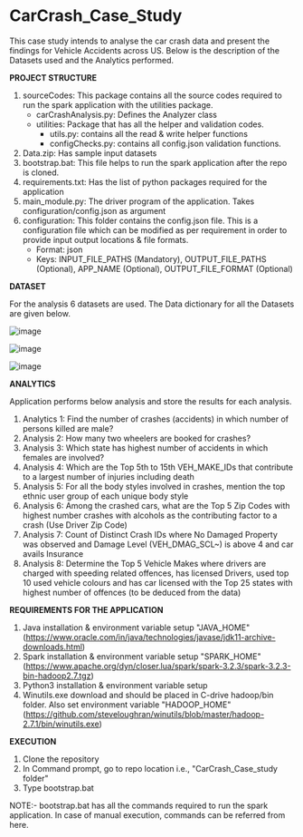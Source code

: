 # CarCrash_Case_Study
This case study intends to analyse the car crash data and present the findings for Vehicle Accidents across US. Below is the description of the Datasets used and the Analytics performed.

**PROJECT STRUCTURE**

1. sourceCodes: This package contains all the source codes required to run the spark application with the utilities package.
    - carCrashAnalysis.py: Defines the Analyzer class
    - utilities: Package that has all the helper and validation codes.
      - utils.py: contains all the read & write helper functions
      - configChecks.py: contains all config.json validation functions.
2. Data.zip: Has sample input datasets
3. bootstrap.bat: This file helps to run the spark application after the repo is cloned.
4. requirements.txt: Has the list of python packages required for the application
5. main_module.py: The driver program of the application. Takes configuration/config.json as argument
6. configuration: This folder contains the config.json file. This is a configuration file which can be modified as per requirement in order to provide input output locations & file formats. 
    - Format: json
    - Keys: INPUT_FILE_PATHS (Mandatory), OUTPUT_FILE_PATHS (Optional), APP_NAME (Optional), OUTPUT_FILE_FORMAT (Optional)

**DATASET**

For the analysis 6 datasets are used. The Data dictionary for all the Datasets are given below. 

![image](https://user-images.githubusercontent.com/48520317/216545649-aac13e20-3656-4236-8ed5-f5264e32bcaa.png)

![image](https://user-images.githubusercontent.com/48520317/216545714-3792c13a-ec94-4d96-aabf-4e9342694ef2.png)

![image](https://user-images.githubusercontent.com/48520317/216552293-f3f9c43d-d312-42fd-803c-76c637eb46d5.png)


**ANALYTICS**

Application performs below analysis and store the results for each analysis.
  1.	Analytics 1: Find the number of crashes (accidents) in which number of persons killed are male?
  2.	Analysis 2: How many two wheelers are booked for crashes? 
  3.	Analysis 3: Which state has highest number of accidents in which females are involved? 
  4.	Analysis 4: Which are the Top 5th to 15th VEH_MAKE_IDs that contribute to a largest number of injuries including death
  5.	Analysis 5: For all the body styles involved in crashes, mention the top ethnic user group of each unique body style  
  6.	Analysis 6: Among the crashed cars, what are the Top 5 Zip Codes with highest number crashes with alcohols as the contributing factor to a crash (Use Driver Zip Code)
  7.	Analysis 7: Count of Distinct Crash IDs where No Damaged Property was observed and Damage Level (VEH_DMAG_SCL~) is above 4 and car avails Insurance
  8.	Analysis 8: Determine the Top 5 Vehicle Makes where drivers are charged with speeding related offences, has licensed Drivers, used top 10 used vehicle colours and has car licensed with the Top 25 states with highest number of offences (to be deduced from the data)

**REQUIREMENTS FOR THE APPLICATION**

1. Java installation & environment variable setup "JAVA_HOME" (https://www.oracle.com/in/java/technologies/javase/jdk11-archive-downloads.html)
2. Spark installation &  environment variable setup "SPARK_HOME" (https://www.apache.org/dyn/closer.lua/spark/spark-3.2.3/spark-3.2.3-bin-hadoop2.7.tgz)
3. Python3 installation & environment variable setup
4. Winutils.exe download and should be placed in C-drive hadoop/bin folder. Also set environment variable "HADOOP_HOME" (https://github.com/steveloughran/winutils/blob/master/hadoop-2.7.1/bin/winutils.exe)

**EXECUTION**
1. Clone the repository
2. In Command prompt, go to repo location i.e., "CarCrash_Case_study folder"
3. Type bootstrap.bat 

NOTE:- bootstrap.bat has all the commands required to run the spark application. In case of manual execution, commands can be referred from here.

